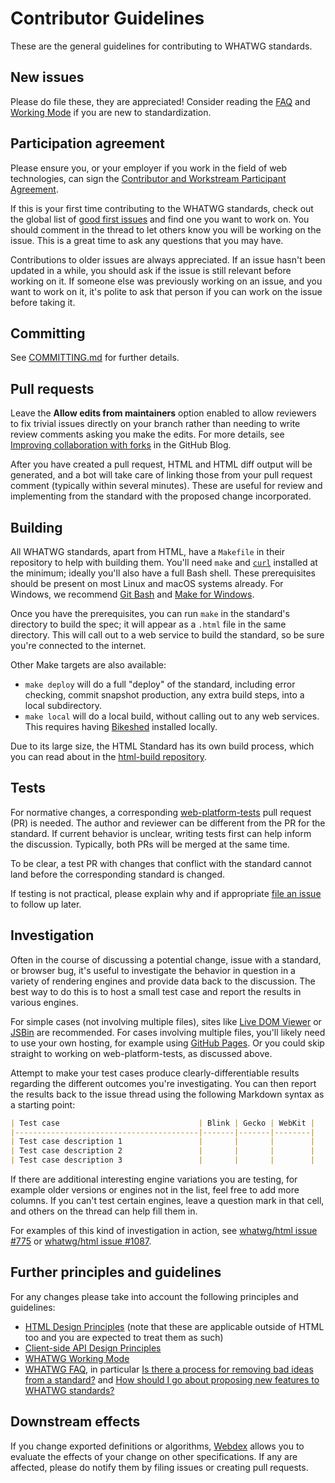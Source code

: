 # Contributor Guidelines

These are the general guidelines for contributing to WHATWG standards.

## New issues

Please do file these, they are appreciated! Consider reading the [FAQ](https://whatwg.org/faq) and [Working Mode](https://whatwg.org/working-mode) if you are new to standardization.

## Participation agreement

Please ensure you, or your employer if you work in the field of web technologies, can sign the [Contributor and Workstream Participant Agreement](https://participate.whatwg.org/agreement).

If this is your first time contributing to the WHATWG standards, check out the global list of [good first issues](https://github.com/search?q=is%3Aopen+label%3A%22good+first+issue%22+user%3Awhatwg&type=Issues) and find one you want to work on. You should comment in the thread to let others know you will be working on the issue. This is a great time to ask any questions that you may have.

Contributions to older issues are always appreciated. If an issue hasn't been updated in a while, you should ask if the issue is still relevant before working on it. If someone else was previously working on an issue, and you want to work on it, it's polite to ask that person if you can work on the issue before taking it.

## Committing

See [COMMITTING.md](COMMITTING.md) for further details.

## Pull requests

Leave the **Allow edits from maintainers** option enabled to allow reviewers to fix trivial issues directly on your branch rather than needing to write review comments asking you make the edits. For more details, see [Improving collaboration with forks](https://github.com/blog/2247-improving-collaboration-with-forks) in the GitHub Blog.

After you have created a pull request, HTML and HTML diff output will be generated, and a bot will take care of linking those from your pull request comment (typically within several minutes). These are useful for review and implementing from the standard with the proposed change incorporated.

## Building

All WHATWG standards, apart from HTML, have a `Makefile` in their repository to help with building them. You'll need `make` and [`curl`](https://curl.haxx.se/) installed at the minimum; ideally you'll also have a full Bash shell. These prerequisites should be present on most Linux and macOS systems already. For Windows, we recommend [Git Bash](https://gitforwindows.org/) and [Make for Windows](http://gnuwin32.sourceforge.net/packages/make.htm).

Once you have the prerequisites, you can run `make` in the standard's directory to build the spec; it will appear as a `.html` file in the same directory. This will call out to a web service to build the standard, so be sure you're connected to the internet.

Other Make targets are also available:

* `make deploy` will do a full "deploy" of the standard, including error checking, commit snapshot production, any extra build steps, into a local subdirectory.
* `make local` will do a local build, without calling out to any web services. This requires having [Bikeshed](https://github.com/tabatkins/bikeshed) installed locally.

Due to its large size, the HTML Standard has its own build process, which you can read about in the [html-build repository](https://github.com/whatwg/html-build/blob/main/README.md).

## Tests

For normative changes, a corresponding [web-platform-tests](https://github.com/w3c/web-platform-tests) pull request (PR) is needed. The author and reviewer can be different from the PR for the standard. If current behavior is unclear, writing tests first can help inform the discussion. Typically, both PRs will be merged at the same time.

To be clear, a test PR with changes that conflict with the standard cannot land before the corresponding standard is changed.

If testing is not practical, please explain why and if appropriate [file an issue](https://github.com/w3c/web-platform-tests/issues/new) to follow up later.

## Investigation

Often in the course of discussing a potential change, issue with a standard, or browser bug, it's useful to investigate the behavior in question in a variety of rendering engines and provide data back to the discussion. The best way to do this is to host a small test case and report the results in various engines.

For simple cases (not involving multiple files), sites like [Live DOM Viewer](https://software.hixie.ch/utilities/js/live-dom-viewer/) or [JSBin](https://jsbin.com/) are recommended. For cases involving multiple files, you'll likely need to use your own hosting, for example using [GitHub Pages](https://pages.github.com/). Or you could skip straight to working on web-platform-tests, as discussed above.

Attempt to make your test cases produce clearly-differentiable results regarding the different outcomes you're investigating. You can then report the results back to the issue thread using the following Markdown syntax as a starting point:

```markdown
| Test case                               | Blink | Gecko | WebKit |
|-----------------------------------------|-------|-------|--------|
| Test case description 1                 |       |       |        |
| Test case description 2                 |       |       |        |
| Test case description 3                 |       |       |        |
```

If there are additional interesting engine variations you are testing, for example older versions or engines not in the list, feel free to add more columns. If you can't test certain engines, leave a question mark in that cell, and others on the thread can help fill them in.

For examples of this kind of investigation in action, see [whatwg/html issue #775](https://github.com/whatwg/html/issues/775#issuecomment-190796607) or [whatwg/html issue #1087](https://github.com/whatwg/html/issues/1087#issue-150128324).

## Further principles and guidelines

For any changes please take into account the following principles and guidelines:

* [HTML Design Principles](https://www.w3.org/TR/html-design-principles/) (note that these are applicable outside of HTML too and you are expected to treat them as such)
* [Client-side API Design Principles](https://w3ctag.github.io/design-principles/)
* [WHATWG Working Mode](https://whatwg.org/working-mode)
* [WHATWG FAQ](https://whatwg.org/faq), in particular [Is there a process for removing bad ideas from a standard?](https://whatwg.org/faq#removing-bad-ideas) and [How should I go about proposing new features to WHATWG standards?](https://whatwg.org/faq#adding-new-features)

## Downstream effects

If you change exported definitions or algorithms, [Webdex](https://dontcallmedom.github.io/webdex/) allows you to evaluate the effects of your change on other specifications. If any are affected, please do notify them by filing issues or creating pull requests.
